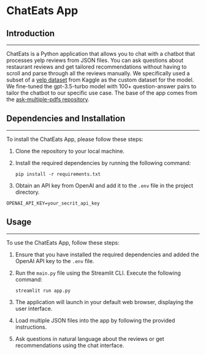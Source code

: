 # ChatEats App

## Introduction
------------
ChatEats is a Python application that allows you to chat with a chatbot that processes yelp reviews from JSON files. You can ask questions about restaurant reviews and get tailored recommendations without having to scroll and parse through all the reviews manually. We specifically used a subset of a [yelp dataset](https://www.kaggle.com/datasets/yelp-dataset/yelp-dataset) from Kaggle as the custom dataset for the model. We fine-tuned the gpt-3.5-turbo model with 100+ question-answer pairs to tailor the chatbot to our specific use case. The base of the app comes from the [ask-multiple-pdfs repository](https://github.com/alejandro-ao/ask-multiple-pdfs).

## Dependencies and Installation
----------------------------
To install the ChatEats App, please follow these steps:

1. Clone the repository to your local machine.

2. Install the required dependencies by running the following command:
   ```
   pip install -r requirements.txt
   ```

3. Obtain an API key from OpenAI and add it to the `.env` file in the project directory.
```commandline
OPENAI_API_KEY=your_secrit_api_key
```

## Usage
-----
To use the ChatEats App, follow these steps:

1. Ensure that you have installed the required dependencies and added the OpenAI API key to the `.env` file.

2. Run the `main.py` file using the Streamlit CLI. Execute the following command:
   ```
   streamlit run app.py
   ```

3. The application will launch in your default web browser, displaying the user interface.

4. Load multiple JSON files into the app by following the provided instructions.

5. Ask questions in natural language about the reviews or get recommendations using the chat interface.
